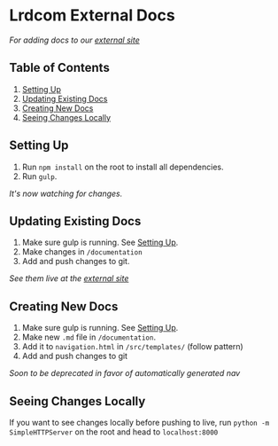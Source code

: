 # Lrdcom External Docs
*For adding docs to our [external site](http://ryanschuhler.github.io/lrdcom-recipes/)*

## Table of Contents
1. [Setting Up](#setting-up)
2. [Updating Existing Docs](#updating-existing-docs)
3. [Creating New Docs](#creating-new-docs)
4. [Seeing Changes Locally](#seeing-changes-locally)

## Setting Up
1. Run `npm install` on the root to install all dependencies. 
2. Run `gulp`. 

*It's now watching for changes.*

## Updating Existing Docs
1. Make sure gulp is running. See [Setting Up](#setting-up).
2. Make changes in `/documentation`
3. Add and push changes to git.

*See them live at the [external site](http://ryanschuhler.github.io/lrdcom-recipes/)*

## Creating New Docs
1. Make sure gulp is running. See [Setting Up](#setting-up).
2. Make new `.md` file in `/documentation`.
3. Add it to `navigation.html` in `/src/templates/` (follow pattern)
4. Add and push changes to git

*Soon to be deprecated in favor of automatically generated nav*

## Seeing Changes Locally
If you want to see changes locally before pushing to live, run `python -m SimpleHTTPServer` on the root and head to `localhost:8000`